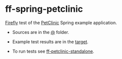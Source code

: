 # ff-spring-petclinic

[Firefly](https://github.com/weaveworld/Firefly) test of the [PetClinic](https://github.com/spring-projects/spring-petclinic) Spring example application.

- Sources are in the [@](@) folder.

- Example test results are in the [target](target).

- To run tests see [ff-petclinic-standalone](ff-petclinic-standalone).